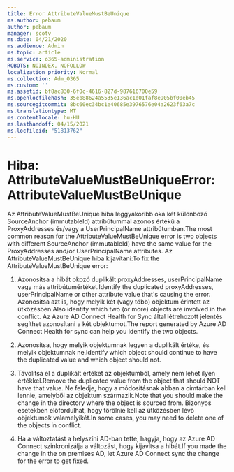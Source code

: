 ```yaml
---
title: Error AttributeValueMustBeUnique
ms.author: pebaum
author: pebaum
manager: scotv
ms.date: 04/21/2020
ms.audience: Admin
ms.topic: article
ms.service: o365-administration
ROBOTS: NOINDEX, NOFOLLOW
localization_priority: Normal
ms.collection: Adm_O365
ms.custom: ''
ms.assetid: bf8ac830-6f0c-4616-827d-987616700e59
ms.openlocfilehash: 35eb88624a5535e136ac1d01faf8e905bf00eb45
ms.sourcegitcommit: 8bc60ec34bc1e40685e3976576e04a2623f63a7c
ms.translationtype: MT
ms.contentlocale: hu-HU
ms.lasthandoff: 04/15/2021
ms.locfileid: "51813762"
---
```

# <a name="error-attributevaluemustbeunique"></a><span data-ttu-id="0f803-102">Hiba: AttributeValueMustBeUnique</span><span class="sxs-lookup"><span data-stu-id="0f803-102">Error: AttributeValueMustBeUnique</span></span>

<span data-ttu-id="0f803-103">Az AttributeValueMustBeUnique hiba leggyakoribb oka két különböző SourceAnchor (immutableId) attribútummal azonos értékű a ProxyAddresses és/vagy a UserPrincipalName attribútumban.</span><span class="sxs-lookup"><span data-stu-id="0f803-103">The most common reason for the AttributeValueMustBeUnique error is two objects with different SourceAnchor (immutableId) have the same value for the ProxyAddresses and/or UserPrincipalName attributes.</span></span> <span data-ttu-id="0f803-104">Az AttributeValueMustBeUnique hiba kijavítani:</span><span class="sxs-lookup"><span data-stu-id="0f803-104">To fix the AttributeValueMustBeUnique error:</span></span>
  
1. <span data-ttu-id="0f803-105">Azonosítsa a hibát okozó duplikált proxyAddresses, userPrincipalName vagy más attribútumértéket.</span><span class="sxs-lookup"><span data-stu-id="0f803-105">Identify the duplicated proxyAddresses, userPrincipalName or other attribute value that's causing the error.</span></span> <span data-ttu-id="0f803-106">Azonosítsa azt is, hogy melyik két (vagy több) objektum érintett az ütközésben.</span><span class="sxs-lookup"><span data-stu-id="0f803-106">Also identify which two (or more) objects are involved in the conflict.</span></span> <span data-ttu-id="0f803-107">Az Azure AD Connect Health for Sync által létrehozott jelentés segíthet azonosítani a két objektumot.</span><span class="sxs-lookup"><span data-stu-id="0f803-107">The report generated by Azure AD Connect Health for sync can help you identify the two objects.</span></span>
    
2. <span data-ttu-id="0f803-108">Azonosítsa, hogy melyik objektumnak legyen a duplikált értéke, és melyik objektumnak ne.</span><span class="sxs-lookup"><span data-stu-id="0f803-108">Identify which object should continue to have the duplicated value and which object should not.</span></span>
    
3. <span data-ttu-id="0f803-109">Távolítsa el a duplikált értéket az objektumból, amely nem lehet ilyen értékkel.</span><span class="sxs-lookup"><span data-stu-id="0f803-109">Remove the duplicated value from the object that should NOT have that value.</span></span> <span data-ttu-id="0f803-110">Ne feledje, hogy a módosításnak abban a címtárban kell lennie, amelyből az objektum származik.</span><span class="sxs-lookup"><span data-stu-id="0f803-110">Note that you should make the change in the directory where the object is sourced from.</span></span> <span data-ttu-id="0f803-111">Bizonyos esetekben előfordulhat, hogy törölnie kell az ütközésben lévő objektumok valamelyikét.</span><span class="sxs-lookup"><span data-stu-id="0f803-111">In some cases, you may need to delete one of the objects in conflict.</span></span>
    
4. <span data-ttu-id="0f803-112">Ha a változtatást a helyszíni AD-ban tette, hagyja, hogy az Azure AD Connect szinkronizálja a változást, hogy kijavítsa a hibát.</span><span class="sxs-lookup"><span data-stu-id="0f803-112">If you made the change in the on premises AD, let Azure AD Connect sync the change for the error to get fixed.</span></span>
    

